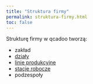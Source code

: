 ```yaml
---
title: "Struktura firmy"
permalink: struktura-firmy.html 
toc: false
---
```


Strukturę firmy w qcadoo tworzą:
- zakład
- [działy](/dzialy)
- [linie produkcyjne](/linie-produkcyjne)
- [stacje robocze](/stacje-robocze)
- podzespoły
